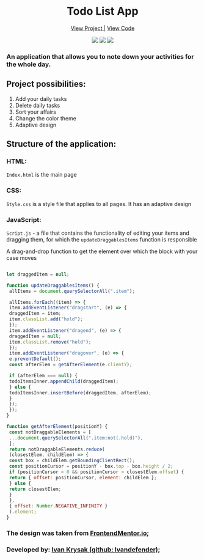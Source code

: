 <h1 align="center">Todo List App</h1>

<div align="center">
 <a href="">View Project |</a>
 <a href="">View Code</a>
</div>

<p align="center">
<img src="https://img.shields.io/badge/HTML-orange?style=for-the-badge&logo=html&logoColor=orange">
<img src="https://img.shields.io/badge/css-blue?style=for-the-badge&logo=css&logoColor=blue">
<img src="https://img.shields.io/badge/JavaScript-yellow?style=for-the-badge&logo=JavaScript&logoColor=yellow&labelColor=black">
</p>

### **An application that allows you to note down your activities for the whole day.**

## Project possibilities:

1. Add your daily tasks
2. Delete daily tasks
3. Sort your affairs
4. Change the color theme
5. Adaptive design

## Structure of the application:

### HTML:

`Index.html` is the main page

### CSS:

`Style.css` is a style file that applies to all pages. It has an adaptive design

### JavaScript:

`Script.js` - a file that contains the functionality of editing your items and dragging them, for which the `updateDraggablesItems` function is responsible

A drag-and-drop function to get the element over which the block with your case moves

```javascript

let draggedItem = null;

function updateDraggablesItems() {
 allItems = document.querySelectorAll(".item");

 allItems.forEach((item) => {
 item.addEventListener("dragstart", (e) => {
 draggedItem = item;
 item.classList.add("hold");
 });
 item.addEventListener("dragend", (e) => {
 draggedItem = null;
 item.classList.remove("hold");
 });
 item.addEventListener("dragover", (e) => {
 e.preventDefault();
 const afterElem = getAfterElement(e.clientY);

 if (afterElem === null) {
 todoItemsInner.appendChild(draggedItem);
 } else {
 todoItemsInner.insertBefore(draggedItem, afterElem);
 }
 });
 });
}

function getAfterElement(positionY) {
 const notDraggableElements = [
 ...document.querySelectorAll(".item:not(.hold)"),
 ];
 return notDraggableElements.reduce(
 (closestElem, childElem) => {
 const box = childElem.getBoundingClientRect();
 const positionCursor = positionY - box.top - box.height / 2;
 if (positionCursor < 0 && positionCursor > closestElem.offset) {
 return { offset: positionCursor, element: childElem };
 } else {
 return closestElem;
 }
 },
 { offset: Number.NEGATIVE_INFINITY }
 ).element;
}

```

### The design was taken from [FrontendMentor.io](https://www.frontendmentor.io/challenges/todo-app-Su1_KokOW);

### Developed by: [Ivan Krysak (github: Ivandefender)](https://github.com/Ivandefender);
